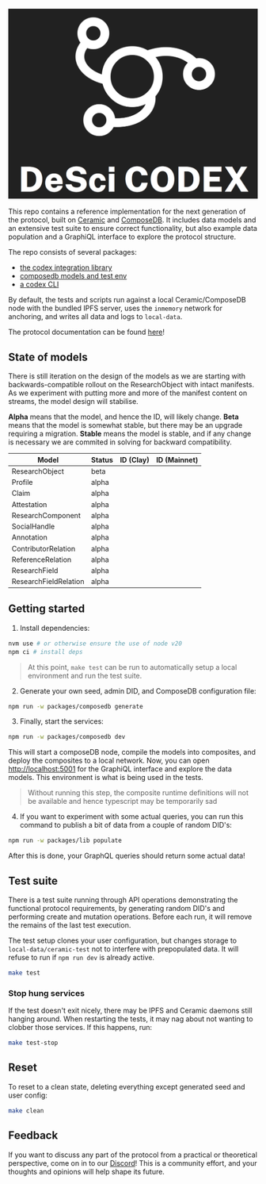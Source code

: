 ![DeSci Codex logotype](./codex.png)

This repo contains a reference implementation for the next generation of the protocol, built on [Ceramic](https://ceramic.network/) and [ComposeDB](https://composedb.js.org/docs/0.5.x/introduction). It includes data models and an extensive test suite to ensure correct functionality, but also example data population and a GraphiQL interface to explore the protocol structure.

The repo consists of several packages:
- [the codex integration library](./packages/lib/README.md)
- [composedb models and test env](./packages/composedb/README.md)
- [a codex CLI](./packages/cli/README.md)


By default, the tests and scripts run against a local Ceramic/ComposeDB node with the bundled IPFS server, uses the `inmemory` network for anchoring, and writes all data and logs to `local-data`.

The protocol documentation can be found [here](https://codex.desci.com)!

## State of models
There is still iteration on the design of the models as we are starting with backwards-compatible rollout on the ResearchObject with intact manifests. As we experiment with putting more and more of the manifest content on streams, the model design will stabilise.

**Alpha** means that the model, and hence the ID, will likely change.
**Beta** means that the model is somewhat stable, but there may be an upgrade requiring a migration.
**Stable** means the model is stable, and if any change is necessary we are commited in solving for backward compatibility.

| Model                 | Status | ID (Clay) | ID (Mainnet) |
|-----------------------|--------|-----------|--------------|
| ResearchObject        | beta   |           |              |
| Profile               | alpha  |           |              |
| Claim                 | alpha  |           |              |
| Attestation           | alpha  |           |              |
| ResearchComponent     | alpha  |           |              |
| SocialHandle          | alpha  |           |              |
| Annotation            | alpha  |           |              |
| ContributorRelation   | alpha  |           |              |
| ReferenceRelation     | alpha  |           |              |
| ResearchField         | alpha  |           |              |
| ResearchFieldRelation | alpha  |           |              |


## Getting started

1. Install dependencies:

```bash
nvm use # or otherwise ensure the use of node v20
npm ci # install deps
```

> At this point, `make test` can be run to automatically setup a local environment and run the test suite.

2. Generate your own seed, admin DID, and ComposeDB configuration file:

```bash
npm run -w packages/composedb generate
```

3. Finally, start the services:

```bash
npm run -w packages/composedb dev
```

This will start a composeDB node, compile the models into composites, and deploy the composites to a local network. Now, you can open [http://localhost:5001](http://localhost:5001) for the GraphiQL interface and explore the data models. This environment is what is being used in the tests.

> Without running this step, the composite runtime definitions will not be available and hence typescript may be temporarily sad

4. If you want to experiment with some actual queries, you can run this command to publish a bit of data from a couple of random DID's:

```bash
npm run -w packages/lib populate
```

After this is done, your GraphQL queries should return some actual data!


## Test suite

There is a test suite running through API operations demonstrating the functional protocol requirements, by generating random DID's and performing create and mutation operations. Before each run, it will remove the remains of the last test execution.

The test setup clones your user configuration, but changes storage to `local-data/ceramic-test` not to interfere with prepopulated data. It will refuse to run if `npm run dev` is already active.

```bash
make test
```

### Stop hung services
If the test doesn't exit nicely, there may be IPFS and Ceramic daemons still hanging around. When restarting the tests, it may nag about not wanting to clobber those services. If this happens, run:

```bash
make test-stop
```

## Reset

To reset to a clean state, deleting everything except generated seed and user config:

```bash
make clean
```

## Feedback

If you want to discuss any part of the protocol from a practical or theoretical perspective, come on in to our [Discord](https://discord.gg/A5P9fgB5Cf)! This is a community effort, and your thoughts and opinions will help shape its future.
